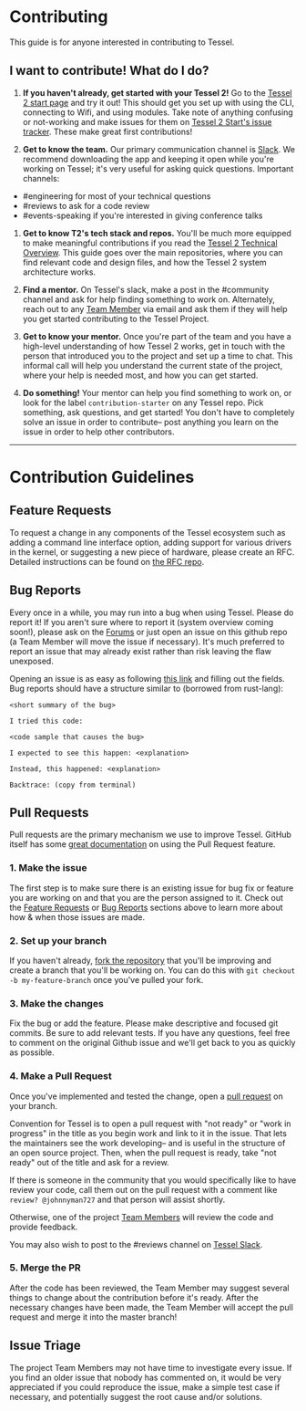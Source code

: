 # Contributing

This guide is for anyone interested in contributing to Tessel.

## I want to contribute! What do I do?
1. **If you haven't already, get started with your Tessel 2!** Go to the [Tessel 2 start page](http://tessel.github.io/t2-start/) and try it out! This should get you set up with using the CLI, connecting to Wifi, and using modules. Take note of anything confusing or not-working and make issues for them on [Tessel 2 Start's issue tracker](https://github.com/tessel/t2-start/issues). These make great first contributions!

1. **Get to know the team.** Our primary communication channel is [Slack](https://tessel-slack.herokuapp.com/). We recommend downloading the app and keeping it open while you're working on Tessel; it's very useful for asking quick questions. Important channels:

  * #engineering for most of your technical questions
  * #reviews to ask for a code review
  * #events-speaking if you're interested in giving conference talks

1. **Get to know T2's tech stack and repos.** You'll be much more equipped to make meaningful contributions if you read the [Tessel 2 Technical Overview](https://tessel.gitbooks.io/t2-docs/content/debugging/Technical_Overview.html). This guide goes over the main repositories, where you can find relevant code and design files, and how the Tessel 2 system architecture works.

1. **Find a mentor.** On Tessel's slack, make a post in the #community channel and ask for help finding something to work on. Alternately, reach out to any [Team Member](https://github.com/tessel/project/blob/master/TEAM.md) via email and ask them if they will help you get started contributing to the Tessel Project.

1. **Get to know your mentor.** Once you're part of the team and you have a high-level understanding of how Tessel 2 works, get in touch with the person that introduced you to the project and set up a time to chat. This informal call will help you understand the current state of the project, where your help is needed most, and how you can get started.

1. **Do something!** Your mentor can help you find something to work on, or look for the label `contribution-starter` on any Tessel repo. Pick something, ask questions, and get started! You don't have to completely solve an issue in order to contribute– post anything you learn on the issue in order to help other contributors.

---
# Contribution Guidelines

## Feature Requests
To request a change in any components of the Tessel ecosystem such as adding a command line interface option, adding support for various drivers in the kernel, or suggesting a new piece of hardware, please create an RFC. Detailed instructions can be found on [the RFC repo](https://github.com/tessel/rfcs).

## Bug Reports
Every once in a while, you may run into a bug when using Tessel. Please do report it! If you aren't sure where to report it (system overview coming soon!), please ask on the [Forums](http://forums.tessel.io) or just open an issue on this github repo (a Team Member will move the issue if necessary). It's much preferred to report an issue that may already exist rather than risk leaving the flaw unexposed.

Opening an issue is as easy as following [this
link](https://github.com/technicalmachine/tessel-project/issues) and filling out the fields.
Bug reports should have a structure similar to (borrowed from rust-lang):

    <short summary of the bug>

    I tried this code:

    <code sample that causes the bug>

    I expected to see this happen: <explanation>

    Instead, this happened: <explanation>

    Backtrace: (copy from terminal)

## Pull Requests

Pull requests are the primary mechanism we use to improve Tessel. GitHub itself
has some [great documentation][pull-requests] on using the Pull Request
feature.

[pull-requests]: https://help.github.com/articles/using-pull-requests/

### 1. Make the issue
The first step is to make sure there is an existing issue for bug fix or feature you are working on and that you are the person assigned to it. Check out the [Feature Requests](#feature-requests) or [Bug Reports](#bug-reports) sections above to learn more about how & when those issues are made.

### 2. Set up your branch
If you haven't already, [fork the repository](https://help.github.com/articles/fork-a-repo/) that you'll be improving and create a branch that you'll be working on. You can do this with `git checkout -b my-feature-branch` once you've pulled your fork.

### 3. Make the changes
Fix the bug or add the feature. Please make descriptive and focused git commits. Be sure to add relevant tests. If you have any questions, feel free to comment on the original Github issue and we'll get back to you as quickly as possible.

### 4. Make a Pull Request
Once you've implemented and tested the change, open a [pull request][pull-requests] on your branch.

Convention for Tessel is to open a pull request with "not ready" or "work in progress" in the title as you begin work and link to it in the issue. That lets the maintainers see the work developing– and is useful in the structure of an open source project. Then, when the pull request is ready, take "not ready" out of the title and ask for a review.

If there is someone in the community that you would specifically like to have review your code, call them out on the pull request with a comment like `review? @johnnyman727` and that person will assist shortly.

Otherwise, one of the project [Team Members](https://github.com/tessel/project/blob/master/TEAM-MEMBERS.md) will review the code and provide feedback.

You may also wish to post to the #reviews channel on [Tessel Slack](https://tessel-slack.herokuapp.com/).

### 5. Merge the PR
After the code has been reviewed, the Team Member may suggest several things to change about the contribution before it's ready. After the necessary changes have been made, the Team Member will accept the pull request and merge it into the master branch!

## Issue Triage

The project Team Members may not have time to investigate every issue. If you find an older issue that nobody has commented on, it would be very appreciated if you could reproduce the issue, make a simple test case if necessary, and potentially suggest the root cause and/or solutions.
